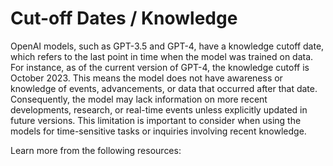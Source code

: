 # Cut-off Dates / Knowledge

OpenAI models, such as GPT-3.5 and GPT-4, have a knowledge cutoff date, which refers to the last point in time when the model was trained on data. For instance, as of the current version of GPT-4, the knowledge cutoff is October 2023. This means the model does not have awareness or knowledge of events, advancements, or data that occurred after that date. Consequently, the model may lack information on more recent developments, research, or real-time events unless explicitly updated in future versions. This limitation is important to consider when using the models for time-sensitive tasks or inquiries involving recent knowledge.

Learn more from the following resources:

